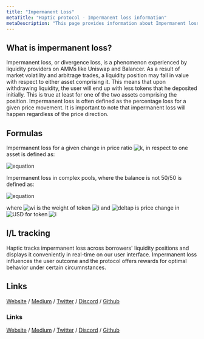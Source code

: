 ```yaml
---
title: "Impermanent Loss"
metaTitle: "Haptic protocol - Impermanent loss information"
metaDescription: "This page provides information about Impermanent loss"
---
```


## What is impermanent loss?
Impermanent loss, or divergence loss, is a phenomenon experienced by liquidity providers on AMMs like Uniswap and Balancer. As a result of market volatility and arbitrage trades, a liquidity position may fall in value with respect to either asset comprising it. This means that upon withdrawing liquidity, the user will end up with less tokens that he deposited initially. This is true at least for one of the two assets comprising the position. Impermanent loss is often defined as the percentage loss for a given price movement. It is important to note that impermanent loss will happen regardless of the price direction.

## Formulas
Impermanent loss for a given change in price ratio ![k](https://render.githubusercontent.com/render/math?math=%7Bk%7D), in respect to one asset is defined as:

![equation](https://render.githubusercontent.com/render/math?math=IL_%7B(k)%7D%20%3D%20%5Cfrac%7B2%5Csqrt%7Bk%7D%7D%20%7B1%2Bk%7D%20-1%0A)

<!--- IL_{({\Delta}p^{\!i}_{\USD})} = \frac{\prod_{i}({\Delta}p^{\!i}_{\USD})^wi} {\sum_{i}({\Delta}p^{\!i}_{\USD}\times{wi})}-1
 --->

Impermanent loss in complex pools, where the balance is not 50/50 is defined as:

![equation](https://render.githubusercontent.com/render/math?math=IL_%7B(%7B%5CDelta%7Dp%5E%7B%5C!i%7D_%7B%5CUSD%7D)%7D%20%3D%20%5Cfrac%7B%5Cprod_%7Bi%7D(%7B%5CDelta%7Dp%5E%7B%5C!i%7D_%7B%5CUSD%7D)%5Ewi%7D%20%7B%5Csum_%7Bi%7D(%7B%5CDelta%7Dp%5E%7B%5C!i%7D_%7B%5CUSD%7D%5Ctimes%7Bwi%7D)%7D-1%0A)

where ![wi](https://render.githubusercontent.com/render/math?math=w_%7Bi%7D) is the weight of token ![i](https://render.githubusercontent.com/render/math?math=%7Bi%7D) and ![deltap](https://render.githubusercontent.com/render/math?math=%7B%5CDelta%7Dp%5E%7B%5C!i%7D_%7B%5CUSD%7D) is price change in ![USD](https://render.githubusercontent.com/render/math?math=%7BUSD%7D) for token ![i](https://render.githubusercontent.com/render/math?math=%7Bi%7D)

## I/L tracking

Haptic tracks impermanent loss across borrowers' liquidity positions and displays it conveniently in real-time on our user interface. Impermanent loss influences the user outcome and the protocol offers rewards for optimal behavior under certain circumnstances.
## Links

[Website](https://haptic.finance) / [Medium](https://hapticfinance.medium.com/) / [Twitter](https://twitter.com/hapticfinance/) / [Discord](https://twitter.com/hapticfinance/) / [Github](https://github.com/hapticfinance/)
<!-- ---
title: "Impermanent Loss"
metaTitle: "Haptic protocol - Impermanent loss information"
metaDescription: "This page provides information about Impermanent loss"
---

# What is impermanent loss?
Impermanent loss, or divergence loss, is a phenomenon experienced by liquidity providers on AMMs like Uniswap and Balancer. As a result of market volatility and arbitrage trades, a liquidity position may fall in value with respect to either asset comprising it. This means that upon withdrawing liquidity, the user will end up with less tokens that he deposited initially. This is true at least for one of the two assets comprising the position. Impermanent loss is often defined as the percentage loss for a given price movement. It is important to note that impermanent loss will happen regardless of the price direction.

# Constant product 
The formula to quantify impermanent depends on the type of AMM design examined. For constant product algorithm (Uniswap V2, etc), the impermanent loss for a given change in price ratio ![k](https://render.githubusercontent.com/render/math?math=%7Bk%7D), in respect to one asset is defined as:

![equation](https://render.githubusercontent.com/render/math?math=IL_%7B(k)%7D%20%3D%20%5Cfrac%7B2%5Csqrt%7Bk%7D%7D%20%7B1%2Bk%7D%20-1%0A)

The following will explain how the formula above is derived all assumptions involved.
We start by considering a market with liquidity ![L](https://render.githubusercontent.com/render/math?math=L) and amounts ![x](https://render.githubusercontent.com/render/math?math=x) and ![y](https://render.githubusercontent.com/render/math?math=y) of assets ![X](https://render.githubusercontent.com/render/math?math=X) and ![Y](https://render.githubusercontent.com/render/math?math=Y) respectively. 

![equation](https://render.githubusercontent.com/render/math?math=x%5Ccdot%7By%7D%20%3D%20L%5E2)  

Let the the initial price ![P](https://render.githubusercontent.com/render/math?math=P) 
 of asset  ![X](https://render.githubusercontent.com/render/math?math=X)  in terms of asset  ![Y](https://render.githubusercontent.com/render/math?math=Y)  be ![eq1](https://render.githubusercontent.com/render/math?math=Y%20%3D%20y%2Fx)  and consider a price movement ![eq2](https://render.githubusercontent.com/render/math?math=P) 
 of asset  ![eq3](https://render.githubusercontent.com/render/math?math=P%5E%7B%27%7D%20%3D%20P_%7Bk%7D), where ![eq3](https://render.githubusercontent.com/render/math?math=k%20%3E%200). It follows that:

![X](https://render.githubusercontent.com/render/math?math=y%20%3D%20L%5Csqrt%7BP%7D) 
 &nbsp;and &nbsp;![eq0b](https://render.githubusercontent.com/render/math?math=x%20%3D%20%5Cfrac%7BL%7D%20%7B%5Csqrt%7BP%7D%7D),&nbsp; now let's define :

>![vstart](https://render.githubusercontent.com/render/math?math=V_%7BSTART%7D) as the value of the initial holding in terms of asset   ![Y](https://render.githubusercontent.com/render/math?math=Y)
 
 >![vSTAKE](https://render.githubusercontent.com/render/math?math=V_%7BSTAKE%7D) as the value of the holding if staked in the pool (![x](https://render.githubusercontent.com/render/math?math=x), and ![y](https://render.githubusercontent.com/render/math?math=y) change with price)

>![vhodl](https://render.githubusercontent.com/render/math?math=V_%7BHODL%7D) as the value of the holdings without staking (![x](https://render.githubusercontent.com/render/math?math=x), and ![y](https://render.githubusercontent.com/render/math?math=y) stay constant)

Let the price of asset ![Y](https://render.githubusercontent.com/render/math?math=Y) in terms of ![Y](https://render.githubusercontent.com/render/math?math=Y) be ![1](https://render.githubusercontent.com/render/math?math=1) (e.g. DAI), it follows that the price of asset ![X](https://render.githubusercontent.com/render/math?math=X) in terms of asset ![Y](https://render.githubusercontent.com/render/math?math=Y) is ![P](https://render.githubusercontent.com/render/math?math=P). By substituing for ![x](https://render.githubusercontent.com/render/math?math=x) and ![y](https://render.githubusercontent.com/render/math?math=y)  we derive:


![equation](https://render.githubusercontent.com/render/math?math=V_%7BSTART%7D%20%3D%20y%5Ccdot%7B1%7D%20%2B%20x%5Ccdot%7BP%7D%20%3D%202L%5Csqrt%7BP%7D)  

This formula depends on ![L](https://render.githubusercontent.com/render/math?math=L) and ![P](https://render.githubusercontent.com/render/math?math=P), so if the price changes, we can use it to calculate the value of future ![L](https://render.githubusercontent.com/render/math?math=V_%7BSTAKE%7D)  holdings :

![equation](https://render.githubusercontent.com/render/math?math=V_%7BSTAKE%7D%20%3D%202L%5Csqrt%7BP%5E%7B%27%7D%7D%20%3D%202L%5Csqrt%7BPk%7D)  

Let's use the original quantities to understand how the ![vstake](https://render.githubusercontent.com/render/math?math=V_%7BSTAKE%7D) changes compared to ![vhodl](https://render.githubusercontent.com/render/math?math=V_%7BHODL%7D) by pluggin in ![x](https://render.githubusercontent.com/render/math?math=x) and ![y](https://render.githubusercontent.com/render/math?math=y)  with the new prices [1](https://render.githubusercontent.com/render/math?math=1) (assuming DAI)  and  ![x](https://render.githubusercontent.com/render/math?math=P%5E%7B%27%7D%20%3D%20P_%7Bk%7D):

![equation](https://render.githubusercontent.com/render/math?math=V_%7BHODL%7D%20%3D%20y%20%2B%20xP%5E%7B%27%7D%20%3D%20L%5Csqrt%7BP%7D%281%2Bk%29)  

Impermanent loss is given by the percentage loss of having ![v1](https://render.githubusercontent.com/render/math?math=V_%7BSTAKE%7D) as compared to ![vhodl](https://render.githubusercontent.com/render/math?math=V_%7BHODL%7D) :

![equation](https://render.githubusercontent.com/render/math?math=IL%28k%29%20%3D%20%5Cfrac%7B%20V_%7BSTAKE%7D%20-%20V_%7BHODL%7D%20%7D%20%7BV_%7BHODL%7D%20%7D%20%3D%20%5Cfrac%7BL%5Csqrt%7BP%7D%20%282%5Csqrt%7Bk%7D%20-1%20-k%29%20%7D%20%7BL%5Csqrt%7BP%7D%20%281%2Bk%29%7D%20%3D%20%5Cfrac%7B2%5Csqrt%7Bk%7D%7D%20%7B1%2Bk%7D%20-1%20) 

# Concentrated liquidity

Uniswap V3 allows liquidity providers to engage the protocol within a fixed price range ![eq](https://render.githubusercontent.com/render/math?math=%5Ba%2C%20b%5D) instead of the whole curve. This feature is called concentrated liquidity. We will examine the implications of this model for users. In a nutshell, concentrated liquidity means that reserves are used more intensively within the range (virtual liquidity) and exhausted more quickly. Once the price falls outside the range, the position is left with one asset and stops trading. Uniswap rewards concentrated liquidity with higher fees for the increased risk of impermanent loss. Here is to calculate impermanent loss in Uniswap V3:


Again, we start by considering a market with liquidity ![L](https://render.githubusercontent.com/render/math?math=L) and amounts ![x](https://render.githubusercontent.com/render/math?math=x) and ![y](https://render.githubusercontent.com/render/math?math=y) of assets ![X](https://render.githubusercontent.com/render/math?math=X) and ![Y](https://render.githubusercontent.com/render/math?math=Y) respectively in a concentrated liquidity position. 

Let the initial price ![P](https://render.githubusercontent.com/render/math?math=P) of asset ![X](https://render.githubusercontent.com/render/math?math=X) in terms of  asset ![Y](https://render.githubusercontent.com/render/math?math=Y) and consider a price movement to ![eq3](https://render.githubusercontent.com/render/math?math=P%5E%7B%27%7D%20%3D%20P_%7Bk%7D), where ![eq3](https://render.githubusercontent.com/render/math?math=k%20%3E%200). Let ![eq](https://render.githubusercontent.com/render/math?math=%5Bp_%7Ba%7D%2C%20p_%7Bb%7D%5D) be the price interval of our concentrated position, with both ![P](https://render.githubusercontent.com/render/math?math=P) and ![P](https://render.githubusercontent.com/render/math?math=P%5E%7B%27%7D) within the interval. 


Reserves for a concentrated liquidity pool are given by:


![eq](https://render.githubusercontent.com/render/math?math=(x%20%2B%20%5Cfrac%7BL%7D%20%7B%5Csqrt%7Bp_%7Bb%7D%7D%7D)%20(y%2BL%5Csqrt%7Bp_%7Ba%7D%7D)%20%3D%20L%5E%7B2%7D)

This means that reserves x and y are leveraged in the given price range and profit and losses are amplified.


![eq](https://render.githubusercontent.com/render/math?math=x_%7Bvirtual%7D%5Ccdot%20y_%7Bvirtual%20%3D%20L%5E%7B2%7D%20%7D)


Let's calculate virtual reserves based on liquidity ![L](https://render.githubusercontent.com/render/math?math=L) and price ![P](https://render.githubusercontent.com/render/math?math=P) :


 ![eq](https://render.githubusercontent.com/render/math?math=x%20%3D%20x_%7Bvirtual%7D%20-%20%5Cfrac%7BL%7D%20%7B%5Csqrt%7BP_%7Bb%7D%7D%7D%20%3D%20L(%5Csqrt%7B%5Cfrac%7B1%7D%20%7BP%7D%7D%20-%20%5Cfrac%7B1%7D%20%7B%5Csqrt%7Bp_%7Bb%7D%7D%7D)%20)


 ![eq](https://render.githubusercontent.com/render/math?math=y%20%3D%20y_%7Bvirtual%7D%20-%20L%5Csqrt%7BP_%7Ba%7D%7D%20%3D%20L(%5Csqrt%7BP%7D%20-%20%5Csqrt%7BP_%7Ba%7D%7D))

 Again, let's define three values


>![vstart](https://render.githubusercontent.com/render/math?math=V_%7BSTART%7D) as the value of the initial holding in terms of asset   ![Y](https://render.githubusercontent.com/render/math?math=Y)
 
 >![vSTAKE](https://render.githubusercontent.com/render/math?math=V_%7BSTAKE%7D) as the value of the holding if staked in the pool (![x](https://render.githubusercontent.com/render/math?math=x), and ![y](https://render.githubusercontent.com/render/math?math=y) change with price)

>![vhodl](https://render.githubusercontent.com/render/math?math=V_%7BHODL%7D) as the value of the holdings without staking (![x](https://render.githubusercontent.com/render/math?math=x), and ![y](https://render.githubusercontent.com/render/math?math=y) stay constant)

We derive that: 

![vstart](https://render.githubusercontent.com/render/math?math=V_%7BSTART%7D%20%3D%20y%20%5Ccdot%201%20%2B%20x%20*%20P)

&nbsp;&nbsp;&nbsp;&nbsp;&nbsp;&nbsp;&nbsp;&nbsp;&nbsp;&nbsp;&nbsp;&nbsp;&nbsp;![vstart](https://render.githubusercontent.com/render/math?math=%3D%20L(%5Csqrt%7BP%7D%20-%20%5Csqrt%7BP_%7Ba%7D%7D)%20%2B%20L(%5Csqrt%7BP%7D%20-%20%5Cfrac%7BP%7D%20%7B%5Csqrt%7BP_%7Bb%7D%7D%7D))


&nbsp;&nbsp;&nbsp;&nbsp;&nbsp;&nbsp;&nbsp;&nbsp;&nbsp;&nbsp;&nbsp;&nbsp;&nbsp;![vstart](https://render.githubusercontent.com/render/math?math=%3D%202L%5Csqrt%7BP%7D%20-%20L(%5Csqrt%7BP_%7Ba%7D%7D%20%2B%20%5Cfrac%7BP%7D%20%7B%5Csqrt%7BP_%7Bb%7D%7D%7D))

Let's substitute ![P](https://render.githubusercontent.com/render/math?math=P') for ![P](https://render.githubusercontent.com/render/math?math=P) in ![vstart](https://render.githubusercontent.com/render/math?math=V_%7BSTART%7D) to obtain ![v1](https://render.githubusercontent.com/render/math?math=V_%7BSTAKE%7D) :

![v1](https://render.githubusercontent.com/render/math?math=V_%7BSTAKE%7D%20%3D%202L%5Csqrt%7BP_%7Bk%7D%7D%20-%20L(%5Csqrt%7BP_%7Ba%7D%7D%20%2B%20%5Cfrac%7BPk%7D%20%7B%5Csqrt%7BP_%7Bb%7D%7D%7D)) 

And for ![vhodl](https://render.githubusercontent.com/render/math?math=V_%7BHODL%7D):

![eq](https://render.githubusercontent.com/render/math?math=V_%7BHODL%7D%20%3D%20y%20%2B%20xP%5E%7B%27%7D)

&nbsp;&nbsp;&nbsp;&nbsp;&nbsp;&nbsp;&nbsp;&nbsp;&nbsp;&nbsp;&nbsp;&nbsp;![eq](https://render.githubusercontent.com/render/math?math=%3D%20L(%5Csqrt%7BP%7D%20-%20%5Csqrt%7BP_%7Ba%7D%7D)%20%2B%20L%20%5Ccdot%20Pk%20(%5Cfrac%7B1%7D%20%7B%5Csqrt%7BP%7D%7D%20-%20%5Cfrac%7B1%7D%20%7B%5Csqrt%7BP_%7Bb%7D%7D%7D))


&nbsp;&nbsp;&nbsp;&nbsp;&nbsp;&nbsp;&nbsp;&nbsp;&nbsp;&nbsp;&nbsp;&nbsp;![eq](https://render.githubusercontent.com/render/math?math=%3D%20L%5Csqrt%7BP%7D(1%2Bk)%20-%20L(%5Csqrt%7Bp_%7Ba%7D%7D%20%2B%20%5Cfrac%7BPk%7D%20%7B%5Csqrt%7Bp_%7Bb%7D%7D%7D)
)

Again, impermanent loss is computed as percentage change:

![eq](https://render.githubusercontent.com/render/math?math=IL_%7Ba%2Cb%7D(k)%20%3D%20%5Cfrac%7BV_%7BSTAKE%7D%20-%20V_%7BHODL%7D%20%7D%20%7BV_%7BHODL%7D%7D)

&nbsp;&nbsp;&nbsp;&nbsp;&nbsp;&nbsp;&nbsp;&nbsp;&nbsp;&nbsp;&nbsp;&nbsp;&nbsp;&nbsp;&nbsp;![eq](https://render.githubusercontent.com/render/math?math=%3D%20L%5Cfrac%7B2L%5Csqrt%7BPk%7D%20-%20L%5Csqrt%7BP%7D(1%2Bk)%7D%20%7BL%5Csqrt%7BP%7D(1%2Bk)-%20L(%5Csqrt%7BP_%7Ba%7D%7D%20%2B%20%5Cfrac%7BPk%7D%20%7B%5Csqrt%7Bp_%7Bb%7D%7D%20%7D)%7D%20%20
)

&nbsp;&nbsp;&nbsp;&nbsp;&nbsp;&nbsp;&nbsp;&nbsp;&nbsp;&nbsp;&nbsp;&nbsp;&nbsp;&nbsp;&nbsp;![eq](https://render.githubusercontent.com/render/math?math=%3D%20%5Cfrac%20%7B2%5Csqrt%7Bk%7D%20-1%20-k%7D%20%7B%201%2Bk-%20%5Csqrt%7B%5Cfrac%7Bp_%7Ba%7D%7D%20%7BP%7D%7D%20-%20k%5Csqrt%7B%5Cfrac%7BP%7D%20%7Bp_%7Bb%7D%7D%7D%7D%20
)

&nbsp;&nbsp;&nbsp;&nbsp;&nbsp;&nbsp;&nbsp;&nbsp;&nbsp;&nbsp;&nbsp;&nbsp;&nbsp;&nbsp;&nbsp;![eq](https://render.githubusercontent.com/render/math?math=%3D%20IL(k)%5Ccdot(%5Cfrac%7B1%7D%7B1-%5Cfrac%7B%5Csqrt%7B%5Cfrac%7Bp_%7Ba%7D%7D%20%7BP%7D%7D%2Bk%5Csqrt%7B%5Cfrac%7BP%7D%20%7Bp_%7Bb%7D%7D%7D%7D%7B1%2Bk%7D%7D))


Where ![vhodl](https://render.githubusercontent.com/render/math?math=IL_%7Ba%2Cb%7D(k)) is the impermanent loss for a concentrated position in range ![eq](https://render.githubusercontent.com/render/math?math=%5Ba%2C%20b%5D)   and ![vhodl](https://render.githubusercontent.com/render/math?math=%3D%20IL(k)) is the impermanent loss for a V2 style position in the range ![eq](https://render.githubusercontent.com/render/math?math=(0%2C%20%2B%5Cinfty)).



<!-- = IL(k)\cdot(\frac{1}{1-\frac{\sqrt{\frac{p_{a}} {P}}+k\sqrt{\frac{P} {p_{b}}}}{1+k}})       ->

<!-- = \frac {2\sqrt{k} -1 -k} { 1+k- \sqrt{\frac{p_{a}} {P}} - k\sqrt{\frac{P} {p_{b}}}}  ->

<!-- (0, +\infty) ->

<!-- IL_{a,b}(k) = \frac{V_{STAKE} - V_{HODL} } {V_{HODL}}  ->
<!-- = \frac{2L\sqrt{Pk} - L\sqrt{P}(1+k)} {L\sqrt{P}(1+k)- L(\sqrt{P_{a}} + \frac{Pk} {\sqrt{p_{b}} })}  ->

<!-- V_{HODL} = y + xP^{'} ->
<!-- = L(\sqrt{P} - \sqrt{P_{a}}) + L \cdot Pk (\frac{1} {\sqrt{P}} - \frac{1} {\sqrt{P_{b}}})->
<!-- = L\sqrt{P}(1+k) - L(\sqrt{p_{a}} + \frac{Pk} {\sqrt{p_{b}}}) ->



<!-- V_{STAKE} = 2L\sqrt{P_{k}} - L(\sqrt{P_{a}} + \frac{Pk} {\sqrt{P_{b}}}) ->
<!-- V_{0} = y \cdot 1 + x * P ->

<!-- = L(\sqrt{P} - \sqrt{P_{a}}) + L(\sqrt{P} - \frac{P} {\sqrt{P_{b}}}) ->

<!-- = 2L\sqrt{P} - L(\sqrt{P_{a}} + \frac{P} {\sqrt{P_{b}}}) ->


<!-- x = x_{virtual} - \frac{L} {\sqrt{P_{b}}} = L(\sqrt{\frac{1} {P}} - \frac{1} {\sqrt{p_{b}}}) ->

<!-- x_{virtual}\cdot y_{virtual = L^{2} } ->
<!-- (x + \frac{L} {\sqrt{p_{b}}}) (y+L\sqrt{p_{a}}) = L^{2} ->


<!-- [a, b]>
<!--  IL(k) = \frac{ V_{1} - V_{held}} {V_{held}} = \frac{L\sqrt{P}(2\sqrt_{k} -1 -k)} {L\sqrt{P}(1+k)} ->

<!-- IL(k) = \frac{ V_{1} - V_{held} } {V_{held} } = \frac{L\sqrt{P} (2\sqrt{k} -1 -k) } {L\sqrt{P} (1+k)} = \frac{2\sqrt{k}} {1+k} -1 ->

<!-- V_{held} = y + xP^{'} = L\sqrt{P}(1+k) ->

<!-- V_{0} = y\cdot{1} + x\cdot{P} = 2L\sqrt{P} ->

<!-- V_{1} = 2L\sqrt{P^{'}} = 2L\sqrt{Pk}->

<!-- V_{held} -> as the value of the holdings if kept outside the pool ()

<!-- x\cdot{y} = L^2>
<!-- Y = y\cdot{x}>
 
<!-- Y = y/x>
<!-- P^{'} = P_{k}>
<!-- k > 0>

<!-- y = L\sqrt{P}>

<!-- x = \frac{L} {\sqrt{P}}>

<!--- IL_{({\Delta}p^{\!i}_{\USD})} = \frac{\prod_{i}({\Delta}p^{\!i}_{\USD})^wi} {\sum_{i}({\Delta}p^{\!i}_{\USD}\times{wi})}-1



Impermanent loss in complex pools, where the balance is not 50/50 is defined as:

![equation](https://render.githubusercontent.com/render/math?math=IL_%7B(%7B%5CDelta%7Dp%5E%7B%5C!i%7D_%7B%5CUSD%7D)%7D%20%3D%20%5Cfrac%7B%5Cprod_%7Bi%7D(%7B%5CDelta%7Dp%5E%7B%5C!i%7D_%7B%5CUSD%7D)%5Ewi%7D%20%7B%5Csum_%7Bi%7D(%7B%5CDelta%7Dp%5E%7B%5C!i%7D_%7B%5CUSD%7D%5Ctimes%7Bwi%7D)%7D-1%0A)

where ![wi](https://render.githubusercontent.com/render/math?math=w_%7Bi%7D) is the weight of token ![i](https://render.githubusercontent.com/render/math?math=%7Bi%7D) and ![deltap](https://render.githubusercontent.com/render/math?math=%7B%5CDelta%7Dp%5E%7B%5C!i%7D_%7B%5CUSD%7D) is price change in ![USD](https://render.githubusercontent.com/render/math?math=%7BUSD%7D) for token ![i](https://render.githubusercontent.com/render/math?math=%7Bi%7D)

WIP

# I/L tracking

Haptic tracks impermanent loss across borrowers' liquidity positions and displays it conveniently in real-time on our user interface. Impermanent loss influences the user outcome and the protocol offers rewards for optimal behavior under certain circumnstances.

-->

### Links

[Website](https://haptic.finance) / [Medium](https://hapticfinance.medium.com/) / [Twitter](https://twitter.com/hapticfinance/) / [Discord](https://twitter.com/hapticfinance/) / [Github](https://github.com/hapticfinance/)